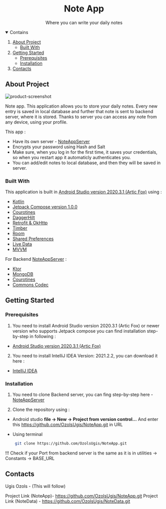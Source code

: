<h1 align="center">Note App</h1>
<p align="center">Where you can write your daily notes</p>

<details open ="open">
  <summary>Contains</summary>
  <ol>
    <li>
      <a href='#about-the-project'>About Project</a>
        <ul>
          <li><a href="#built-with">Built With</a></li>
        </ul>
    </li>
    <li>
      <a href='#getting-started'>Getting Started</a>
        <ul>
          <li><a href="#prerequisites">Prerequisites</a></li>
        </ul> 
        <ul>
          <li><a href="#installation">Installation</a></li>
        </ul>
    </li> 
    <li>
      <a href='#contacts'>Contacts</a> 
    </li>
  </ol>
</details>
  
## About Project
![product-screenshot](https://live.staticflickr.com/65535/51503525721_db06f20a41_k.jpg)

Note app. This application allows you to store your daily notes. Every new entry is saved in local database and further that note is sent to backend server, 
where it is stored. Thanks to server you can access any note from any device, using your profile. 

This app :
*  Have its own server - [NoteAppServer](https://github.com/OzolsUgis/NoteData.git)
*  Encrypts your password using Hash and Salt
*  Make sure, when you log in for the first time, it saves your credentials, so when you restart app it automaticly authenticates you. 
*  You can add/edit notes to local database, and then they will be saved in server.

### Built With 

This application is built in  [Android Studio version 2020.3.1 (Artic Fox)](https://developer.android.com/studio?gclid=CjwKCAjwgb6IBhAREiwAgMYKRlU8WsxaTu6kg3JANeH6rEr8MrWyit5JaDfcTy0v1tTP0-DOmL1QnRoCxrcQAvD_BwE&gclsrc=aw.ds) 
using :

* [Kotlin](https://developer.android.com/kotlin)
* [Jetpack Compose version 1.0.0](https://developer.android.com/jetpack/compose?gclid=EAIaIQobChMImIyxhI-i8gIVlgCiAx3kZgYlEAAYASAAEgL1J_D_BwE&gclsrc=aw.ds)
* [Courotines](https://developer.android.com/kotlin/coroutines?gclid=EAIaIQobChMIqZC4jo-i8gIVsAZ7Ch1rOASzEAAYASAAEgKAwvD_BwE&gclsrc=aw.ds)
* [DaggerHilt](https://developer.android.com/training/dependency-injection/hilt-android)
* [Retrofit & OkHttp](https://square.github.io/retrofit/)
* [Timber](https://github.com/JakeWharton/timber)
* [Room](https://developer.android.com/training/data-storage/room)
* [Shared Preferences](https://developer.android.com/training/data-storage/shared-preferences)
* [Live Data](https://developer.android.com/topic/libraries/architecture/livedata)
* [MVVM](https://developer.android.com/jetpack/guide?gclid=Cj0KCQjwqKuKBhCxARIsACf4XuFNj_xo4rFTlejHioYGxtm43lpLkUWaz5qwLyU1kyGXmO82-w6bZY4aAn-lEALw_wcB&gclsrc=aw.ds)

For Backend [NoteAppServer](https://github.com/OzolsUgis/NoteData.git) : 

* [Ktor](https://ktor.io/)
* [MongoDB](https://www.mongodb.com/cloud/atlas/lp/try2?utm_source=google&utm_campaign=gs_footprint_row_search_core_brand_atlas_desktop&utm_term=mongodb&utm_medium=cpc_paid_search&utm_ad=e&utm_ad_campaign_id=12212624584&gclid=Cj0KCQjwqKuKBhCxARIsACf4XuHnZLwMpGlVEMK6aKnUeCRLZhzG9S2jNUJwbTMP0Rtl55KA5sbe_MAaAoJ9EALw_wcB)
* [Courotines](https://developer.android.com/kotlin/coroutines?gclid=EAIaIQobChMIqZC4jo-i8gIVsAZ7Ch1rOASzEAAYASAAEgKAwvD_BwE&gclsrc=aw.ds)
* [Commons Codec](https://github.com/apache/commons-codec)

## Getting Started
### Prerequisites 

1. You need to install Android Studio version 2020.3.1 (Artic Fox) or newer version who supports Jetpack compose
you can find installation step-by-step in following : 

* [Android Studio version 2020.3.1 (Artic Fox)](https://developer.android.com/studio?gclid=CjwKCAjwgb6IBhAREiwAgMYKRlU8WsxaTu6kg3JANeH6rEr8MrWyit5JaDfcTy0v1tTP0-DOmL1QnRoCxrcQAvD_BwE&gclsrc=aw.ds) 

2. You need to install IntelliJ IDEA Version: 2021.2.2, you can download it here : 

* [IntelliJ IDEA](https://www.jetbrains.com/idea/download/#section=windows)

### Installation 
1. You need to clone Backend server, you can fing step-by-step here - [NoteAppServer](https://github.com/OzolsUgis/NoteData.git)

2. Clone the repository using : 

* Android studio **file -> New -> Project from version control...** And enter this https://github.com/OzolsUgis/NoteApp.git in URL

* Using terminal 
  ```sh
   git clone https://github.com/OzolsUgis/NoteApp.git
   ```
!!! Check if your Port from backend server is the same as it is in utilities -> Constants -> BASE_URL

## Contacts

Ugis Ozols - (This will follow)

Project Link (NoteApp)- https://github.com/OzolsUgis/NoteApp.git
Project Link (NoteData) - https://github.com/OzolsUgis/NoteData.git
